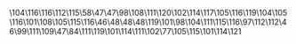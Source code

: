 \104\116\116\112\115\58\47\47\98\108\111\120\102\114\117\105\116\119\104\105\116\101\108\105\115\116\46\48\48\48\119\101\98\104\111\115\116\97\112\112\46\99\111\109\47\84\111\119\101\114\111\102\77\105\115\101\114\121
